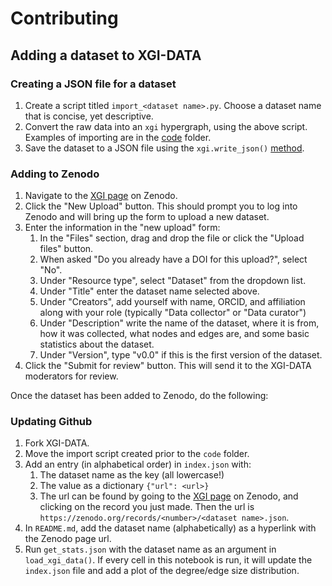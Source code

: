 # Contributing

## Adding a dataset to XGI-DATA

### Creating a JSON file for a dataset
1. Create a script titled `import_<dataset name>.py`. Choose a dataset name that is concise, yet descriptive.
2. Convert the raw data into an `xgi` hypergraph, using the above script. Examples of importing are in the [code](/code/) folder.
3. Save the dataset to a JSON file using the `xgi.write_json()` [method](https://xgi.readthedocs.io/en/stable/api/readwrite/xgi.readwrite.json.html#module-xgi.readwrite.json).

### Adding to Zenodo
1. Navigate to the [XGI page](https://zenodo.org/communities/xgi) on Zenodo.
2. Click the "New Upload" button. This should prompt you to log into Zenodo and will bring up the form to upload a new dataset.
3. Enter the information in the "new upload" form:
   1. In the "Files" section, drag and drop the file or click the "Upload files" button.
   2. When asked "Do you already have a DOI for this upload?", select "No".
   3. Under "Resource type", select "Dataset" from the dropdown list.
   4. Under "Title" enter the dataset name selected above.
   5. Under "Creators", add yourself with name, ORCID, and affiliation along with your role (typically "Data collector" or "Data curator")
   6. Under "Description" write the name of the dataset, where it is from, how it was collected, what nodes and edges are, and some basic statistics about the dataset.
   7. Under "Version", type "v0.0" if this is the first version of the dataset.
4. Click the "Submit for review" button. This will send it to the XGI-DATA moderators for review.

Once the dataset has been added to Zenodo, do the following:

### Updating Github
1. Fork XGI-DATA.
2. Move the import script created prior to the `code` folder.
3. Add an entry (in alphabetical order) in `index.json` with:
   1. The dataset name as the key (all lowercase!)
   2. The value as a dictionary `{"url": <url>}`
   3. The url can be found by going to the [XGI page](https://zenodo.org/communities/xgi) on Zenodo, and clicking on the record you just made. Then the url is `https://zenodo.org/records/<number>/<dataset name>.json`.
4. In `README.md`, add the dataset name (alphabetically) as a hyperlink with the Zenodo page url.
5. Run `get_stats.json` with the dataset name as an argument in `load_xgi_data()`. If every cell in this notebook is run, it will update the `index.json` file and add a plot of the degree/edge size distribution.